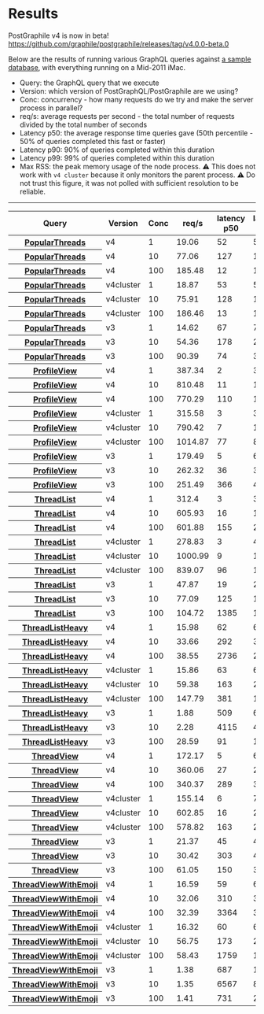 # Results

PostGraphile v4 is now in beta! https://github.com/graphile/postgraphile/releases/tag/v4.0.0-beta.0

Below are the results of running various GraphQL queries against [a sample database](db/reset.sh), with everything running on a Mid-2011 iMac.

- Query: the GraphQL query that we execute
- Version: which version of PostGraphQL/PostGraphile are we using?
- Conc: concurrency - how many requests do we try and make the server process in parallel?
- req/s: average requests per second - the total number of requests divided by the total number of seconds
- Latency p50: the average response time queries gave (50th percentile - 50% of queries completed this fast or faster)
- Latency p90: 90% of queries completed within this duration
- Latency p99: 99% of queries completed within this duration
- Max RSS: the peak memory usage of the node process. ⚠️ This does not work with `v4 cluster` because it only monitors the parent process. ⚠️ Do not trust this figure, it was not polled with sufficient resolution to be reliable.

---

<table>
<thead><tr>
<th><b>Query</b></th>
<th>Version</th>
<th>Conc</th>
<th>req/s</th>
<th><b>latency p50</b></th>
<th><b>latency p90</b></th>
<th><b>latency p99</b></th>
<th><b>max RSS</b></th>
</tr></thead>
<tbody>
<tr><th>
<a href="./graphql/PopularThreads.graphql">PopularThreads</a>
</th>
<td>v4</td>
<td>1</td>
<td>19.06</td>
<td>52</td>
<td>53</td>
<td>58</td>
<td>91972</td>
</tr>
<tr><th>
<a href="./graphql/PopularThreads.graphql">PopularThreads</a>
</th>
<td>v4</td>
<td>10</td>
<td>77.06</td>
<td>127</td>
<td>147</td>
<td>185</td>
<td>92404</td>
</tr>
<tr><th>
<a href="./graphql/PopularThreads.graphql">PopularThreads</a>
</th>
<td>v4</td>
<td>100</td>
<td>185.48</td>
<td>12</td>
<td>1553</td>
<td>1942</td>
<td>133204</td>
</tr>
<tr><th>
<a href="./graphql/PopularThreads.graphql">PopularThreads</a>
</th>
<td>v4cluster</td>
<td>1</td>
<td>18.87</td>
<td>53</td>
<td>54</td>
<td>58</td>
<td>69500</td>
</tr>
<tr><th>
<a href="./graphql/PopularThreads.graphql">PopularThreads</a>
</th>
<td>v4cluster</td>
<td>10</td>
<td>75.91</td>
<td>128</td>
<td>159</td>
<td>195</td>
<td>71632</td>
</tr>
<tr><th>
<a href="./graphql/PopularThreads.graphql">PopularThreads</a>
</th>
<td>v4cluster</td>
<td>100</td>
<td>186.46</td>
<td>13</td>
<td>1556</td>
<td>2005</td>
<td>73560</td>
</tr>
<tr><th>
<a href="./graphql/PopularThreads.graphql">PopularThreads</a>
</th>
<td>v3</td>
<td>1</td>
<td>14.62</td>
<td>67</td>
<td>72</td>
<td>76</td>
<td>378240</td>
</tr>
<tr><th>
<a href="./graphql/PopularThreads.graphql">PopularThreads</a>
</th>
<td>v3</td>
<td>10</td>
<td>54.36</td>
<td>178</td>
<td>207</td>
<td>327</td>
<td>416056</td>
</tr>
<tr><th>
<a href="./graphql/PopularThreads.graphql">PopularThreads</a>
</th>
<td>v3</td>
<td>100</td>
<td>90.39</td>
<td>74</td>
<td>3077</td>
<td>3530</td>
<td>588884</td>
</tr>
<tr><th>
<a href="./graphql/ProfileView.graphql">ProfileView</a>
</th>
<td>v4</td>
<td>1</td>
<td>387.34</td>
<td>2</td>
<td>3</td>
<td>4</td>
<td>111844</td>
</tr>
<tr><th>
<a href="./graphql/ProfileView.graphql">ProfileView</a>
</th>
<td>v4</td>
<td>10</td>
<td>810.48</td>
<td>11</td>
<td>14</td>
<td>34</td>
<td>118720</td>
</tr>
<tr><th>
<a href="./graphql/ProfileView.graphql">ProfileView</a>
</th>
<td>v4</td>
<td>100</td>
<td>770.29</td>
<td>110</td>
<td>164</td>
<td>357</td>
<td>162100</td>
</tr>
<tr><th>
<a href="./graphql/ProfileView.graphql">ProfileView</a>
</th>
<td>v4cluster</td>
<td>1</td>
<td>315.58</td>
<td>3</td>
<td>3</td>
<td>5</td>
<td>92016</td>
</tr>
<tr><th>
<a href="./graphql/ProfileView.graphql">ProfileView</a>
</th>
<td>v4cluster</td>
<td>10</td>
<td>790.42</td>
<td>7</td>
<td>11</td>
<td>30</td>
<td>104832</td>
</tr>
<tr><th>
<a href="./graphql/ProfileView.graphql">ProfileView</a>
</th>
<td>v4cluster</td>
<td>100</td>
<td>1014.87</td>
<td>77</td>
<td>86</td>
<td>148</td>
<td>102576</td>
</tr>
<tr><th>
<a href="./graphql/ProfileView.graphql">ProfileView</a>
</th>
<td>v3</td>
<td>1</td>
<td>179.49</td>
<td>5</td>
<td>6</td>
<td>10</td>
<td>288692</td>
</tr>
<tr><th>
<a href="./graphql/ProfileView.graphql">ProfileView</a>
</th>
<td>v3</td>
<td>10</td>
<td>262.32</td>
<td>36</td>
<td>39</td>
<td>138</td>
<td>306260</td>
</tr>
<tr><th>
<a href="./graphql/ProfileView.graphql">ProfileView</a>
</th>
<td>v3</td>
<td>100</td>
<td>251.49</td>
<td>366</td>
<td>495</td>
<td>522</td>
<td>370348</td>
</tr>
<tr><th>
<a href="./graphql/ThreadList.graphql">ThreadList</a>
</th>
<td>v4</td>
<td>1</td>
<td>312.4</td>
<td>3</td>
<td>3</td>
<td>7</td>
<td>98708</td>
</tr>
<tr><th>
<a href="./graphql/ThreadList.graphql">ThreadList</a>
</th>
<td>v4</td>
<td>10</td>
<td>605.93</td>
<td>16</td>
<td>17</td>
<td>34</td>
<td>101088</td>
</tr>
<tr><th>
<a href="./graphql/ThreadList.graphql">ThreadList</a>
</th>
<td>v4</td>
<td>100</td>
<td>601.88</td>
<td>155</td>
<td>213</td>
<td>286</td>
<td>146060</td>
</tr>
<tr><th>
<a href="./graphql/ThreadList.graphql">ThreadList</a>
</th>
<td>v4cluster</td>
<td>1</td>
<td>278.83</td>
<td>3</td>
<td>4</td>
<td>5</td>
<td>88824</td>
</tr>
<tr><th>
<a href="./graphql/ThreadList.graphql">ThreadList</a>
</th>
<td>v4cluster</td>
<td>10</td>
<td>1000.99</td>
<td>9</td>
<td>12</td>
<td>29</td>
<td>96172</td>
</tr>
<tr><th>
<a href="./graphql/ThreadList.graphql">ThreadList</a>
</th>
<td>v4cluster</td>
<td>100</td>
<td>839.07</td>
<td>96</td>
<td>131</td>
<td>450</td>
<td>98936</td>
</tr>
<tr><th>
<a href="./graphql/ThreadList.graphql">ThreadList</a>
</th>
<td>v3</td>
<td>1</td>
<td>47.87</td>
<td>19</td>
<td>25</td>
<td>28</td>
<td>357984</td>
</tr>
<tr><th>
<a href="./graphql/ThreadList.graphql">ThreadList</a>
</th>
<td>v3</td>
<td>10</td>
<td>77.09</td>
<td>125</td>
<td>143</td>
<td>287</td>
<td>426548</td>
</tr>
<tr><th>
<a href="./graphql/ThreadList.graphql">ThreadList</a>
</th>
<td>v3</td>
<td>100</td>
<td>104.72</td>
<td>1385</td>
<td>1658</td>
<td>1708</td>
<td>662076</td>
</tr>
<tr><th>
<a href="./graphql/ThreadListHeavy.graphql">ThreadListHeavy</a>
</th>
<td>v4</td>
<td>1</td>
<td>15.98</td>
<td>62</td>
<td>63</td>
<td>78</td>
<td>97000</td>
</tr>
<tr><th>
<a href="./graphql/ThreadListHeavy.graphql">ThreadListHeavy</a>
</th>
<td>v4</td>
<td>10</td>
<td>33.66</td>
<td>292</td>
<td>352</td>
<td>426</td>
<td>99904</td>
</tr>
<tr><th>
<a href="./graphql/ThreadListHeavy.graphql">ThreadListHeavy</a>
</th>
<td>v4</td>
<td>100</td>
<td>38.55</td>
<td>2736</td>
<td>2913</td>
<td>3289</td>
<td>134268</td>
</tr>
<tr><th>
<a href="./graphql/ThreadListHeavy.graphql">ThreadListHeavy</a>
</th>
<td>v4cluster</td>
<td>1</td>
<td>15.86</td>
<td>63</td>
<td>64</td>
<td>67</td>
<td>55248</td>
</tr>
<tr><th>
<a href="./graphql/ThreadListHeavy.graphql">ThreadListHeavy</a>
</th>
<td>v4cluster</td>
<td>10</td>
<td>59.38</td>
<td>163</td>
<td>232</td>
<td>294</td>
<td>62956</td>
</tr>
<tr><th>
<a href="./graphql/ThreadListHeavy.graphql">ThreadListHeavy</a>
</th>
<td>v4cluster</td>
<td>100</td>
<td>147.79</td>
<td>381</td>
<td>1768</td>
<td>2159</td>
<td>67600</td>
</tr>
<tr><th>
<a href="./graphql/ThreadListHeavy.graphql">ThreadListHeavy</a>
</th>
<td>v3</td>
<td>1</td>
<td>1.88</td>
<td>509</td>
<td>648</td>
<td>690</td>
<td>535408</td>
</tr>
<tr><th>
<a href="./graphql/ThreadListHeavy.graphql">ThreadListHeavy</a>
</th>
<td>v3</td>
<td>10</td>
<td>2.28</td>
<td>4115</td>
<td>4675</td>
<td>4911</td>
<td>656592</td>
</tr>
<tr><th>
<a href="./graphql/ThreadListHeavy.graphql">ThreadListHeavy</a>
</th>
<td>v3</td>
<td>100</td>
<td>28.59</td>
<td>91</td>
<td>157</td>
<td>1120</td>
<td>1396628</td>
</tr>
<tr><th>
<a href="./graphql/ThreadView.graphql">ThreadView</a>
</th>
<td>v4</td>
<td>1</td>
<td>172.17</td>
<td>5</td>
<td>6</td>
<td>8</td>
<td>100984</td>
</tr>
<tr><th>
<a href="./graphql/ThreadView.graphql">ThreadView</a>
</th>
<td>v4</td>
<td>10</td>
<td>360.06</td>
<td>27</td>
<td>29</td>
<td>45</td>
<td>110868</td>
</tr>
<tr><th>
<a href="./graphql/ThreadView.graphql">ThreadView</a>
</th>
<td>v4</td>
<td>100</td>
<td>340.37</td>
<td>289</td>
<td>331</td>
<td>376</td>
<td>155388</td>
</tr>
<tr><th>
<a href="./graphql/ThreadView.graphql">ThreadView</a>
</th>
<td>v4cluster</td>
<td>1</td>
<td>155.14</td>
<td>6</td>
<td>7</td>
<td>10</td>
<td>85492</td>
</tr>
<tr><th>
<a href="./graphql/ThreadView.graphql">ThreadView</a>
</th>
<td>v4cluster</td>
<td>10</td>
<td>602.85</td>
<td>16</td>
<td>20</td>
<td>41</td>
<td>90292</td>
</tr>
<tr><th>
<a href="./graphql/ThreadView.graphql">ThreadView</a>
</th>
<td>v4cluster</td>
<td>100</td>
<td>578.82</td>
<td>163</td>
<td>220</td>
<td>345</td>
<td>98452</td>
</tr>
<tr><th>
<a href="./graphql/ThreadView.graphql">ThreadView</a>
</th>
<td>v3</td>
<td>1</td>
<td>21.37</td>
<td>45</td>
<td>47</td>
<td>135</td>
<td>336336</td>
</tr>
<tr><th>
<a href="./graphql/ThreadView.graphql">ThreadView</a>
</th>
<td>v3</td>
<td>10</td>
<td>30.42</td>
<td>303</td>
<td>421</td>
<td>457</td>
<td>377932</td>
</tr>
<tr><th>
<a href="./graphql/ThreadView.graphql">ThreadView</a>
</th>
<td>v3</td>
<td>100</td>
<td>61.05</td>
<td>150</td>
<td>3794</td>
<td>3936</td>
<td>586716</td>
</tr>
<tr><th>
<a href="./graphql/ThreadViewWithEmoji.graphql">ThreadViewWithEmoji</a>
</th>
<td>v4</td>
<td>1</td>
<td>16.59</td>
<td>59</td>
<td>61</td>
<td>78</td>
<td>108224</td>
</tr>
<tr><th>
<a href="./graphql/ThreadViewWithEmoji.graphql">ThreadViewWithEmoji</a>
</th>
<td>v4</td>
<td>10</td>
<td>32.06</td>
<td>310</td>
<td>342</td>
<td>425</td>
<td>114284</td>
</tr>
<tr><th>
<a href="./graphql/ThreadViewWithEmoji.graphql">ThreadViewWithEmoji</a>
</th>
<td>v4</td>
<td>100</td>
<td>32.39</td>
<td>3364</td>
<td>3539</td>
<td>3726</td>
<td>225632</td>
</tr>
<tr><th>
<a href="./graphql/ThreadViewWithEmoji.graphql">ThreadViewWithEmoji</a>
</th>
<td>v4cluster</td>
<td>1</td>
<td>16.32</td>
<td>60</td>
<td>62</td>
<td>78</td>
<td>55856</td>
</tr>
<tr><th>
<a href="./graphql/ThreadViewWithEmoji.graphql">ThreadViewWithEmoji</a>
</th>
<td>v4cluster</td>
<td>10</td>
<td>56.75</td>
<td>173</td>
<td>230</td>
<td>285</td>
<td>62956</td>
</tr>
<tr><th>
<a href="./graphql/ThreadViewWithEmoji.graphql">ThreadViewWithEmoji</a>
</th>
<td>v4cluster</td>
<td>100</td>
<td>58.43</td>
<td>1759</td>
<td>1823</td>
<td>2093</td>
<td>68640</td>
</tr>
<tr><th>
<a href="./graphql/ThreadViewWithEmoji.graphql">ThreadViewWithEmoji</a>
</th>
<td>v3</td>
<td>1</td>
<td>1.38</td>
<td>687</td>
<td>1003</td>
<td>1123</td>
<td>1048420</td>
</tr>
<tr><th>
<a href="./graphql/ThreadViewWithEmoji.graphql">ThreadViewWithEmoji</a>
</th>
<td>v3</td>
<td>10</td>
<td>1.35</td>
<td>6567</td>
<td>8277</td>
<td>10105</td>
<td>1291316</td>
</tr>
<tr><th>
<a href="./graphql/ThreadViewWithEmoji.graphql">ThreadViewWithEmoji</a>
</th>
<td>v3</td>
<td>100</td>
<td>1.41</td>
<td>731</td>
<td>2582</td>
<td>21468</td>
<td>1775360</td>
</tr>
</tbody>
</table>

